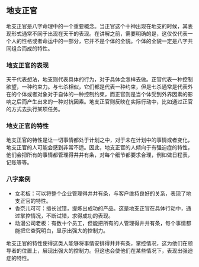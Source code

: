 ## 地支正官

地支正官是八字命理中的一个重要概念。当正官这个十神出现在地支的时候，其表现形式通常不同于出现在天干的表现。在讲解之前，需要明确的是，这仅仅代表一个人的性格或者命运中的一部分，它并不是个体的全貌。个体的全貌一定是八字共同组合而成的特性。

### 地支正官的表现

天干代表想法，地支则代表具体的行为，对于具体会怎样去做。正官代表一种控制欲望，一种约束力。与七杀相似，它们都是代表一种约束，但是七杀通常是代表外在的个体或者对象对于自体的一种控制约束，而正官则是当个体受到外界因素的影响之后而产生出来的一种对抗因素。地支正官则反映在实际行动中，比如通过正官的方式去执行某项任务。

### 地支正官的特性

地支正官的特性是让一切事情都处于计划之中，对于未在计划中的事情或者变化，地支正官的人可能会感到非常不适。因此，地支正官的人倾向于有强迫症的特性，他们会把所有的事情都管理得井井有条，对每个细节都要求合理，例如做日程表，记账等等。

### 八字案例

- 女老板：可以将整个企业管理得井井有条，与客户维持良好的关系，表现了地支正官的特性。
- 香奈儿可可：擅长试错，提炼出成功的产品。这是地支正官在具体行动中，通过掌控情况，不断试错，求得成功的表现。
- 动漫公司老板：有数十个员工，但能把所有的人管理得井井有条，每个事情都能把它查究明白，显示出强大的控制力。

地支正官的特性使得这类人能够将事情安排得井井有条，掌控情况，这为他们在领导者的位置上，展现出强大的控制力。但这也会使他们在某些情况下，表现出强迫症的特性。